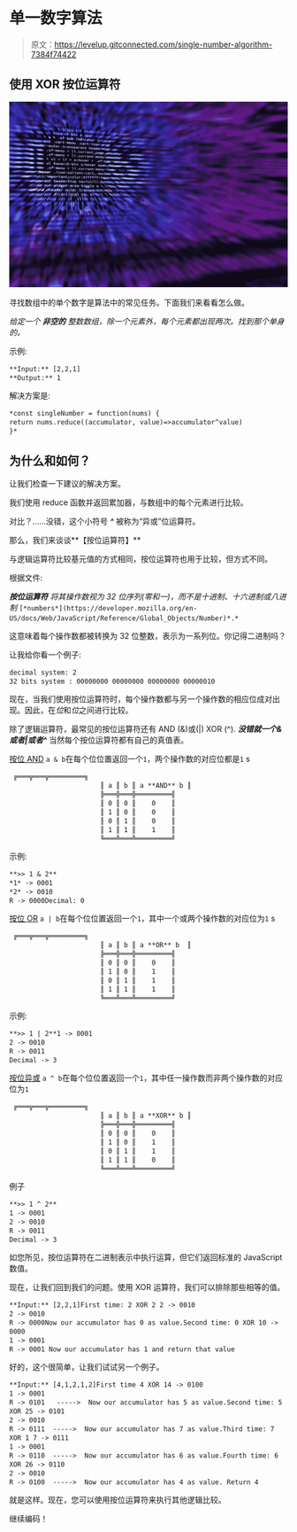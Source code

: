 # 单一数字算法

> 原文：<https://levelup.gitconnected.com/single-number-algorithm-7384f74422>

## 使用 XOR 按位运算符

![](img/e7a86e6325151f681c1616be175f13a4.png)

寻找数组中的单个数字是算法中的常见任务。下面我们来看看怎么做。

*给定一个* ***非空的*** *整数数组，除一个元素外，每个元素都出现两次。找到那个单身的。*

示例:

```
**Input:** [2,2,1]
**Output:** 1
```

解决方案是:

```
*const singleNumber = function(nums) {
return nums.reduce((accumulator, value)=>accumulator^value)
}*
```

## 为什么和如何？

让我们检查一下建议的解决方案。

我们使用 reduce 函数并返回累加器，与数组中的每个元素进行比较。

对比？……没错，这个小符号 ***^*** 被称为“异或”位运算符。

那么，我们来谈谈**【按位运算符】**

与逻辑运算符比较基元值的方式相同，按位运算符也用于比较，但方式不同。

根据文件:

***按位运算符*** *将其操作数视为 32 位序列(零和一)，而不是十进制、十六进制或八进制* `[*numbers*](https://developer.mozilla.org/en-US/docs/Web/JavaScript/Reference/Global_Objects/Number)*.*`

这意味着每个操作数都被转换为 32 位整数，表示为一系列位。你记得二进制吗？

让我给你看一个例子:

```
decimal system: 2 
32 bits system : 00000000 00000000 00000000 00000010
```

现在，当我们使用按位运算符时，每个操作数都与另一个操作数的相应位成对出现。因此，在*位*和*位*之间进行比较。

除了逻辑运算符，最常见的按位运算符还有 AND (&)或(|) XOR (^). ***没错就一个&或者|或者^*** 当然每个按位运算符都有自己的真值表。

[按位 AND](https://developer.mozilla.org/en-US/docs/Web/JavaScript/Reference/Operators/Bitwise_Operators#Bitwise_AND) `a & b`在每个位位置返回一个`1`，两个操作数的对应位都是`1` s

```
 ╔═══╦═══╦═════════╗
                       ║ a ║ b ║ a **AND** b ║
                       ╠═══╬═══╬═════════╣
                       ║ 0 ║ 0 ║    0    ║
                       ║ 1 ║ 0 ║    0    ║
                       ║ 0 ║ 1 ║    0    ║
                       ║ 1 ║ 1 ║    1    ║
                       ╚═══╩═══╩═════════╝
```

示例:

```
**>> 1 & 2**
*1* -> 0001
*2* -> 0010
R -> 0000Decimal: 0
```

[按位 OR](https://developer.mozilla.org/en-US/docs/Web/JavaScript/Reference/Operators/Bitwise_Operators#Bitwise_OR) `a | b`在每个位位置返回一个`1`，其中一个或两个操作数的对应位为`1` s

```
 ╔═══╦═══╦═════════╗
                       ║ a ║ b ║ a **OR** b  ║
                       ╠═══╬═══╬═════════╣
                       ║ 0 ║ 0 ║    0    ║
                       ║ 1 ║ 0 ║    1    ║
                       ║ 0 ║ 1 ║    1    ║
                       ║ 1 ║ 1 ║    1    ║
                       ╚═══╩═══╩═════════╝
```

示例:

```
**>> 1 | 2**1 -> 0001
2 -> 0010
R -> 0011
Decimal -> 3
```

[按位异或](https://developer.mozilla.org/en-US/docs/Web/JavaScript/Reference/Operators/Bitwise_Operators#Bitwise_XOR) `a ^ b`在每个位位置返回一个`1`，其中任一操作数而非两个操作数的对应位为`1`

```
 ╔═══╦═══╦═════════╗
                       ║ a ║ b ║ a **XOR** b ║
                       ╠═══╬═══╬═════════╣
                       ║ 0 ║ 0 ║    0    ║
                       ║ 1 ║ 0 ║    1    ║
                       ║ 0 ║ 1 ║    1    ║
                       ║ 1 ║ 1 ║    0    ║
                       ╚═══╩═══╩═════════╝
```

例子

```
**>> 1 ^ 2**
1 -> 0001
2 -> 0010
R -> 0011
Decimal -> 3
```

如您所见，按位运算符在二进制表示中执行运算，但它们返回标准的 JavaScript 数值。

现在，让我们回到我们的问题。使用 XOR 运算符，我们可以排除那些相等的值。

```
**Input:** [2,2,1]First time: 2 XOR 2 2 -> 0010
2 -> 0010
R -> 0000Now our accumulator has 0 as value.Second time: 0 XOR 10 -> 0000
1 -> 0001
R -> 0001 Now our accumulator has 1 and return that value
```

好的，这个很简单，让我们试试另一个例子。

```
**Input:** [4,1,2,1,2]First time 4 XOR 14 -> 0100
1 -> 0001
R -> 0101   ----->  Now our accumulator has 5 as value.Second time: 5 XOR 25 -> 0101
2 -> 0010
R -> 0111  ----->  Now our accumulator has 7 as value.Third time: 7 XOR 1 7 -> 0111
1 -> 0001
R -> 0110  ----->  Now our accumulator has 6 as value.Fourth time: 6 XOR 26 -> 0110
2 -> 0010
R -> 0100  ----->  Now our accumulator has 4 as value. Return 4
```

就是这样。现在，您可以使用按位运算符来执行其他逻辑比较。

继续编码！